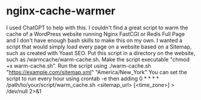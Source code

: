# nginx-cache-warmer
I used ChatGPT to help with this.
I couldn't find a great script to warm the cache of a WordPress website running Nginx FastCGI or Redis Full Page and I don't have enough bash skills to make this on my own.
I wanted a script that would simply load every page on a website based on a Sitemap, such as created with Yoast SEO.
Put this script in a directory on the website, such as /warmcache/warm-cache.sh. Make the script executable "chmod +x warm-cache.sh".
Run the script using ./warm-cache.sh "https://example.com/sitemap.xml" "America/New_York"
You can set the script to run every hour using crontab -e then adding 0 * * * * /path/to/your/script/warm_cache.sh <sitemap_url> [<time_zone>] > /dev/null 2>&1
